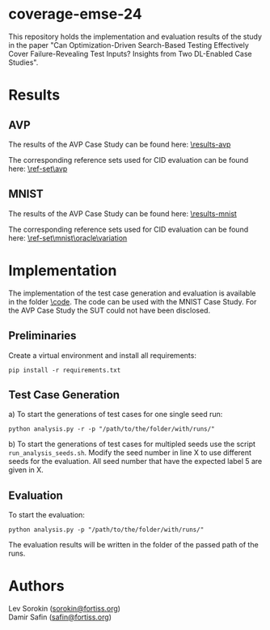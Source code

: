 # coverage-emse-24
This repository holds the implementation and evaluation results of the study in the paper "Can Optimization-Driven Search-Based Testing Effectively Cover Failure-Revealing Test Inputs? Insights from Two DL-Enabled Case Studies".

# Results

## AVP

The results of the AVP Case Study can be found here: [\results-avp](\ref-set\avp\oracle-variation)

The corresponding reference sets used for CID evaluation can be found here: [\ref-set\avp](\ref-set\avp\oracle-variation) 
## MNIST

The results of the AVP Case Study can be found here: [\results-mnist](\results-mnist)

The corresponding reference sets used for CID evaluation can be found here: [\ref-set\mnist\oracle\variation](\ref-set\mnist\oracle\variation) 

# Implementation

The implementation of the test case generation and evaluation is available in the folder [\code](\code). The code can be used with the MNIST Case Study. For the AVP Case Study the SUT could not have been disclosed.

## Preliminaries

Create a virtual environment and install all requirements:

`pip install -r requirements.txt`

## Test Case Generation

a) To start the generations of test cases for one single seed run:

`python analysis.py -r -p "/path/to/the/folder/with/runs/"`

b) To start the generations of test cases for multipled seeds use the script `run_analysis_seeds.sh`. Modify the seed number in line X to use different seeds for the evaluation. All seed number that have the expected label 5 are given in X.


## Evaluation

To start the evaluation:

`python analysis.py -p "/path/to/the/folder/with/runs/"`

The evaluation results will be written in the folder of the passed path of the runs.

# Authors


Lev Sorokin (sorokin@fortiss.org) \
Damir Safin (safin@fortiss.org)
